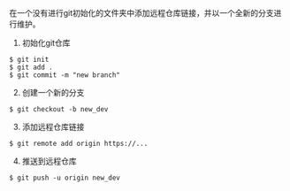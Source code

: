 
在一个没有进行git初始化的文件夹中添加远程仓库链接，并以一个全新的分支进行维护。

1. 初始化git仓库
```shell
$ git init
$ git add .
$ git commit -m "new branch"
```
2. 创建一个新的分支
```shell
$ git checkout -b new_dev
```
3. 添加远程仓库链接
```shell
$ git remote add origin https://...
```
4. 推送到远程仓库
```shell
$ git push -u origin new_dev
```

